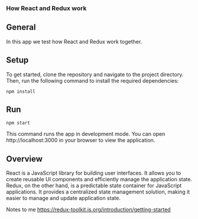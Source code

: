 ### How React and Redux work

## General

In this app we test how React and Redux work together.


## Setup

To get started, clone the repository and navigate to the project directory. Then, run the following command to install the required dependencies:
```
npm install
```

## Run
```
npm start
```

This command runs the app in development mode. You can open http://localhost:3000 in your browser to view the application.


## Overview
React is a JavaScript library for building user interfaces. It allows you to create reusable UI components and efficiently manage the application state. Redux, on the other hand, is a predictable state container for JavaScript applications. It provides a centralized state management solution, making it easier to manage and update application state.

Notes to me
https://redux-toolkit.js.org/introduction/getting-started
